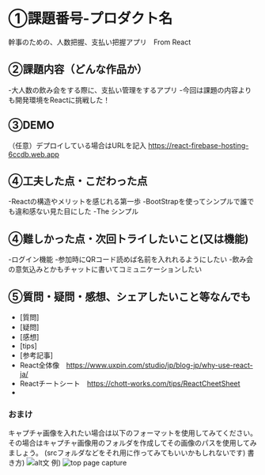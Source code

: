 # ①課題番号-プロダクト名
幹事のための、人数把握、支払い把握アプリ　From React

## ②課題内容（どんな作品か）
-大人数の飲み会をする際に、支払い管理をするアプリ
-今回は課題の内容よりも開発環境をReactに挑戦した！


## ③DEMO
（任意）デプロイしている場合はURLを記入
https://react-firebase-hosting-6ccdb.web.app

## ④工夫した点・こだわった点
-Reactの構造やメリットを感じれる第一歩
-BootStrapを使ってシンプルで誰でも違和感ない見た目にした
-The シンプル

## ④難しかった点・次回トライしたいこと(又は機能)
-ログイン機能
-参加時にQRコード読めば名前を入れれるようにしたい
-飲み会の意気込みとかもチャットに書いてコミュニケーションしたい


## ⑤質問・疑問・感想、シェアしたいこと等なんでも
- [質問]
- [疑問]
- [感想]
- [tips]
- [参考記事]
- React全体像　https://www.uxpin.com/studio/jp/blog-jp/why-use-react-ja/
- Reactチートシート　https://chott-works.com/tips/ReactCheetSheet
- 


### おまけ
キャプチャ画像を入れたい場合は以下のフォーマットを使用してみてください。
その場合はキャプチャ画像用のフォルダを作成してその画像のパスを使用してみましょう。
(srcフォルダなどをそれ用に作ってみてもいいかもしれないです)
書き方)
![alt文](画像URL)
例)
![top page capture](./src/capture1.png)
